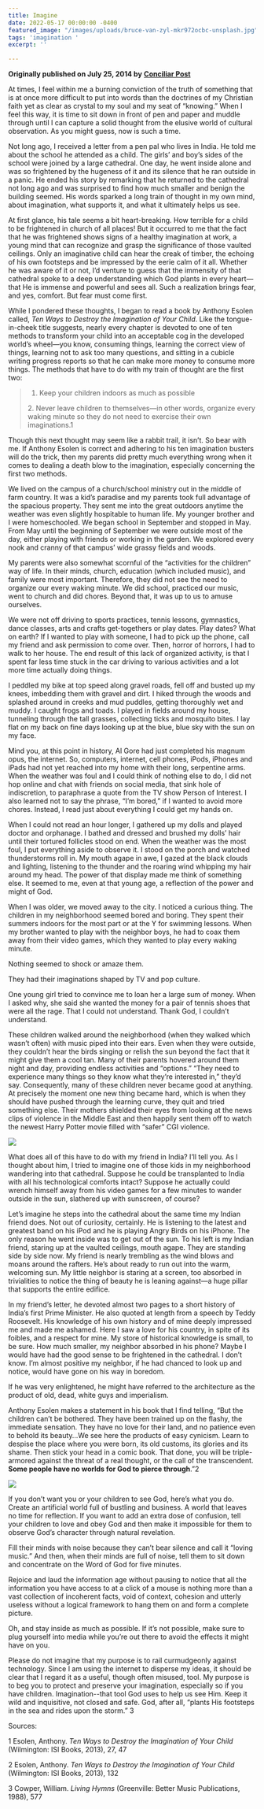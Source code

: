 ```yaml
---
title: Imagine
date: 2022-05-17 00:00:00 -0400
featured_image: "/images/uploads/bruce-van-zyl-mkr972ocbc-unsplash.jpg"
tags: 'imagination '
excerpt: ''

---
```

**Originally published on July 25, 2014 by** [**Conciliar Post**](https://conciliarpost.com/life-and-faith/imagine-2/)

At times, I feel within me a burning conviction of the truth of something that is at once more difficult to put into words than the doctrines of my Christian faith yet as clear as crystal to my soul and my seat of “knowing.” When I feel this way, it is time to sit down in front of pen and paper and muddle through until I can capture a solid thought from the elusive world of cultural observation. As you might guess, now is such a time.

Not long ago, I received a letter from a pen pal who lives in India. He told me about the school he attended as a child. The girls’ and boy’s sides of the school were joined by a large cathedral. One day, he went inside alone and was so frightened by the hugeness of it and its silence that he ran outside in a panic. He ended his story by remarking that he returned to the cathedral not long ago and was surprised to find how much smaller and benign the building seemed. His words sparked a long train of thought in my own mind, about imagination, what supports it, and what it ultimately helps us see.

At first glance, his tale seems a bit heart-breaking. How terrible for a child to be frightened in church of all places! But it occurred to me that the fact that he was frightened shows signs of a healthy imagination at work, a young mind that can recognize and grasp the significance of those vaulted ceilings. Only an imaginative child can hear the creak of timber, the echoing of his own footsteps and be impressed by the eerie calm of it all. Whether he was aware of it or not, I’d venture to guess that the immensity of that cathedral spoke to a deep understanding which God plants in every heart—that He is immense and powerful and sees all. Such a realization brings fear, and yes, comfort. But fear must come first.

While I pondered these thoughts, I began to read a book by Anthony Esolen called, _Ten Ways to Destroy the Imagination of Your Child_. Like the tongue-in-cheek title suggests, nearly every chapter is devoted to one of ten methods to transform your child into an acceptable cog in the developed world’s wheel—you know, consuming things, learning the correct view of things, learning not to ask too many questions, and sitting in a cubicle writing progress reports so that he can make more money to consume more things. The methods that have to do with my train of thought are the first two:

> 1. Keep your children indoors as much as possible
>
> 2\. Never leave children to themselves—in other words, organize every waking minute so they do not need to exercise their own imaginations.1

Though this next thought may seem like a rabbit trail, it isn’t. So bear with me. If Anthony Esolen is correct and adhering to his ten imagination busters will do the trick, then my parents did pretty much everything wrong when it comes to dealing a death blow to the imagination, especially concerning the first two methods.

We lived on the campus of a church/school ministry out in the middle of farm country. It was a kid’s paradise and my parents took full advantage of the spacious property. They sent me into the great outdoors anytime the weather was even slightly hospitable to human life. My younger brother and I were homeschooled. We began school in September and stopped in May. From May until the beginning of September we were outside most of the day, either playing with friends or working in the garden. We explored every nook and cranny of that campus’ wide grassy fields and woods.

My parents were also somewhat scornful of the “activities for the children” way of life. In their minds, church, education (which included music), and family were most important. Therefore, they did not see the need to organize our every waking minute. We did school, practiced our music, went to church and did chores. Beyond that, it was up to us to amuse ourselves.

We were not off driving to sports practices, tennis lessons, gymnastics, dance classes, arts and crafts get-togethers or play dates. Play dates? What on earth? If I wanted to play with someone, I had to pick up the phone, call my friend and ask permission to come over. Then, horror of horrors, I had to walk to her house. The end result of this lack of organized activity, is that I spent far less time stuck in the car driving to various activities and a lot more time actually doing things.

I peddled my bike at top speed along gravel roads, fell off and busted up my knees, imbedding them with gravel and dirt. I hiked through the woods and splashed around in creeks and mud puddles, getting thoroughly wet and muddy. I caught frogs and toads. I played in fields around my house, tunneling through the tall grasses, collecting ticks and mosquito bites. I lay flat on my back on fine days looking up at the blue, blue sky with the sun on my face.

Mind you, at this point in history, Al Gore had just completed his magnum opus, the internet. So, computers, internet, cell phones, iPods, iPhones and iPads had not yet reached into my home with their long, serpentine arms. When the weather was foul and I could think of nothing else to do, I did not hop online and chat with friends on social media, that sink hole of indiscretion, to paraphrase a quote from the TV show Person of Interest. I also learned not to say the phrase, “I’m bored,” if I wanted to avoid more chores. Instead, I read just about everything I could get my hands on.

When I could not read an hour longer, I gathered up my dolls and played doctor and orphanage. I bathed and dressed and brushed my dolls’ hair until their tortured follicles stood on end. When the weather was the most foul, I put everything aside to observe it. I stood on the porch and watched thunderstorms roll in. My mouth agape in awe, I gazed at the black clouds and lighting, listening to the thunder and the roaring wind whipping my hair around my head. The power of that display made me think of something else. It seemed to me, even at that young age, a reflection of the power and might of God.

When I was older, we moved away to the city. I noticed a curious thing. The children in my neighborhood seemed bored and boring. They spent their summers indoors for the most part or at the Y for swimming lessons. When my brother wanted to play with the neighbor boys, he had to coax them away from their video games, which they wanted to play every waking minute.

Nothing seemed to shock or amaze them.

They had their imaginations shaped by TV and pop culture.

One young girl tried to convince me to loan her a large sum of money. When I asked why, she said she wanted the money for a pair of tennis shoes that were all the rage. That I could not understand. Thank God, I couldn’t understand.

These children walked around the neighborhood (when they walked which wasn’t often) with music piped into their ears. Even when they were outside, they couldn’t hear the birds singing or relish the sun beyond the fact that it might give them a cool tan. Many of their parents hovered around them night and day, providing endless activities and “options.” “They need to experience many things so they know what they’re interested in,” they’d say. Consequently, many of these children never became good at anything. At precisely the moment one new thing became hard, which is when they should have pushed through the learning curve, they quit and tried something else. Their mothers shielded their eyes from looking at the news clips of violence in the Middle East and then happily sent them off to watch the newest Harry Potter movie filled with “safer” CGI violence.

![](/images/uploads/john-towner-pdkovuxykxu-unsplash.jpg)

What does all of this have to do with my friend in India? I’ll tell you. As I thought about him, I tried to imagine one of those kids in my neighborhood wandering into that cathedral. Suppose he could be transplanted to India with all his technological comforts intact? Suppose he actually could wrench himself away from his video games for a few minutes to wander outside in the sun, slathered up with sunscreen, of course?

Let’s imagine he steps into the cathedral about the same time my Indian friend does. Not out of curiosity, certainly. He is listening to the latest and greatest band on his iPod and he is playing Angry Birds on his iPhone. The only reason he went inside was to get out of the sun. To his left is my Indian friend, staring up at the vaulted ceilings, mouth agape. They are standing side by side now. My friend is nearly trembling as the wind blows and moans around the rafters. He’s about ready to run out into the warm, welcoming sun. My little neighbor is staring at a screen, too absorbed in trivialities to notice the thing of beauty he is leaning against—a huge pillar that supports the entire edifice.

In my friend’s letter, he devoted almost two pages to a short history of India’s first Prime Minister. He also quoted at length from a speech by Teddy Roosevelt. His knowledge of his own history and of mine deeply impressed me and made me ashamed. Here I saw a love for his country, in spite of its foibles, and a respect for mine. My store of historical knowledge is small, to be sure. How much smaller, my neighbor absorbed in his phone? Maybe I would have had the good sense to be frightened in the cathedral. I don’t know. I’m almost positive my neighbor, if he had chanced to look up and notice, would have gone on his way in boredom.

If he was very enlightened, he might have referred to the architecture as the product of old, dead, white guys and imperialism.

Anthony Esolen makes a statement in his book that I find telling, “But the children can’t be bothered. They have been trained up on the flashy, the immediate sensation. They have no love for their land, and no patience even to behold its beauty…We see here the products of easy cynicism. Learn to despise the place where you were born, its old customs, its glories and its shame. Then stick your head in a comic book. That done, you will be triple-armored against the threat of a real thought, or the call of the transcendent. **Some people have no worlds for God to pierce through**.”2

![](/images/uploads/matt-cramblett-fbg4owazcd8-unsplash.jpg)

If you don’t want you or your children to see God, here’s what you do. Create an artificial world full of bustling and business. A world that leaves no time for reflection. If you want to add an extra dose of confusion, tell your children to love and obey God and then make it impossible for them to observe God’s character through natural revelation.

Fill their minds with noise because they can’t bear silence and call it “loving music.” And then, when their minds are full of noise, tell them to sit down and concentrate on the Word of God for five minutes.

Rejoice and laud the information age without pausing to notice that all the information you have access to at a click of a mouse is nothing more than a vast collection of incoherent facts, void of context, cohesion and utterly useless without a logical framework to hang them on and form a complete picture.

Oh, and stay inside as much as possible. If it’s not possible, make sure to plug yourself into media while you’re out there to avoid the effects it might have on you.

Please do not imagine that my purpose is to rail curmudgeonly against technology. Since I am using the internet to disperse my ideas, it should be clear that I regard it as a useful, though often misused, tool. My purpose is to beg you to protect and preserve your imagination, especially so if you have children. Imagination--that tool God uses to help us see Him. Keep it wild and inquisitive, not closed and safe. God, after all, “plants His footsteps in the sea and rides upon the storm.” 3

Sources:

1 Esolen, Anthony. _Ten Ways to Destroy the Imagination of Your Child_ (Wilmington: ISI Books, 2013), 27, 47

2 Esolen, Anthony. _Ten Ways to Destroy the Imagination of Your Child_ (Wilmington: ISI Books, 2013), 132

3 Cowper, William. _Living Hymns_ (Greenville: Better Music Publications, 1988), 577